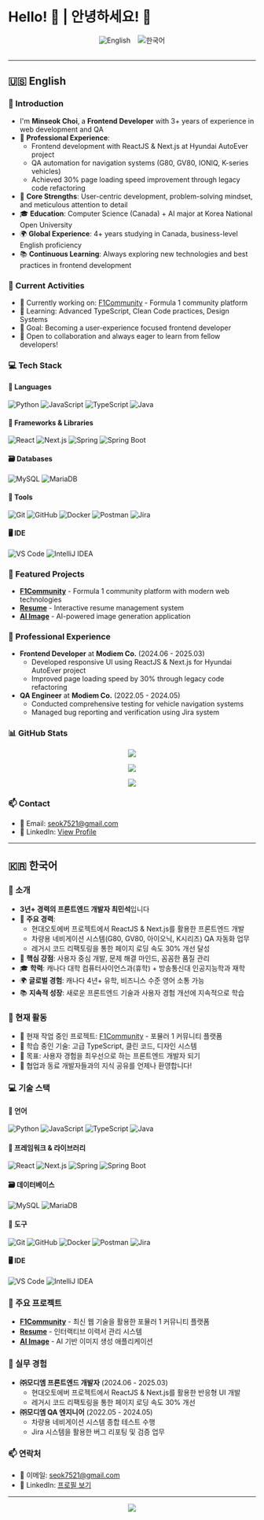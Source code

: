 # Hello! 👋 | 안녕하세요! 👋

<div align="center">
  <a href="#english" style="text-decoration: none;">
    <img src="https://img.shields.io/badge/English-4285F4?style=for-the-badge&logo=google-translate&logoColor=white" alt="English"/>
  </a>
  &nbsp;&nbsp;
  <a href="#한국어" style="text-decoration: none;">
    <img src="https://img.shields.io/badge/한국어-FF6B6B?style=for-the-badge&logo=google-translate&logoColor=white" alt="한국어"/>
  </a>
</div>

<br/>

---

<div id="english">

## 🇺🇸 English

### 🚀 Introduction
- I'm **Minseok Choi**, a **Frontend Developer** with 3+ years of experience in web development and QA
- 🎯 **Professional Experience**: 
  - Frontend development with ReactJS & Next.js at Hyundai AutoEver project
  - QA automation for navigation systems (G80, GV80, IONIQ, K-series vehicles)
  - Achieved 30% page loading speed improvement through legacy code refactoring
- 🌟 **Core Strengths**: User-centric development, problem-solving mindset, and meticulous attention to detail
- 🎓 **Education**: Computer Science (Canada) + AI major at Korea National Open University
- 🌍 **Global Experience**: 4+ years studying in Canada, business-level English proficiency
- 📚 **Continuous Learning**: Always exploring new technologies and best practices in frontend development

### 🌱 Current Activities
- 🔭 Currently working on: [F1Community](https://github.com/panda15963/F1Community) - Formula 1 community platform
- 🌱 Learning: Advanced TypeScript, Clean Code practices, Design Systems
- 🎯 Goal: Becoming a user-experience focused frontend developer
- 💬 Open to collaboration and always eager to learn from fellow developers!

### 💻 **Tech Stack**

#### **🧩 Languages**
![Python](https://img.shields.io/badge/Python-3776AB?style=for-the-badge&logo=python&logoColor=white)
![JavaScript](https://img.shields.io/badge/JavaScript-F7DF1E?style=for-the-badge&logo=javascript&logoColor=black)
![TypeScript](https://img.shields.io/badge/TypeScript-007ACC?style=for-the-badge&logo=typescript&logoColor=white)
![Java](https://img.shields.io/badge/Java-ED8B00?style=for-the-badge&logo=java&logoColor=white)

#### **🧰 Frameworks & Libraries**
![React](https://img.shields.io/badge/React-20232A?style=for-the-badge&logo=react&logoColor=61DAFB)
![Next.js](https://img.shields.io/badge/Next.js-000000?style=for-the-badge&logo=next.js&logoColor=white)
![Spring](https://img.shields.io/badge/Spring-6DB33F?style=for-the-badge&logo=spring&logoColor=white)
![Spring Boot](https://img.shields.io/badge/Spring%20Boot-6DB33F?style=for-the-badge&logo=spring-boot&logoColor=white)

#### **🗃️ Databases**
![MySQL](https://img.shields.io/badge/MySQL-00000F?style=for-the-badge&logo=mysql&logoColor=white)
![MariaDB](https://img.shields.io/badge/MariaDB-003545?style=for-the-badge&logo=mariadb&logoColor=white)

#### **🧪 Tools**
![Git](https://img.shields.io/badge/Git-E34F26?style=for-the-badge&logo=git&logoColor=white)
![GitHub](https://img.shields.io/badge/GitHub-100000?style=for-the-badge&logo=github&logoColor=white)
![Docker](https://img.shields.io/badge/Docker-2496ED?style=for-the-badge&logo=docker&logoColor=white)
![Postman](https://img.shields.io/badge/Postman-FF6C37?style=for-the-badge&logo=postman&logoColor=white)
![Jira](https://img.shields.io/badge/Jira-0052CC?style=for-the-badge&logo=jira&logoColor=white)

#### **🖥️ IDE**
![VS Code](https://img.shields.io/badge/VS%20Code-0078d4?style=for-the-badge&logo=visual-studio-code&logoColor=white)
![IntelliJ IDEA](https://img.shields.io/badge/IntelliJ%20IDEA-000000?style=for-the-badge&logo=intellij-idea&logoColor=white)

### 🚀 Featured Projects
- **[F1Community](https://github.com/panda15963/F1Community)** - Formula 1 community platform with modern web technologies
- **[Resume](https://github.com/panda15963/resume)** - Interactive resume management system
- **[AI Image](https://github.com/panda15963/aiimage)** - AI-powered image generation application

### 💼 Professional Experience
- **Frontend Developer** at **Modiem Co.** (2024.06 - 2025.03)
  - Developed responsive UI using ReactJS & Next.js for Hyundai AutoEver project
  - Improved page loading speed by 30% through legacy code refactoring
- **QA Engineer** at **Modiem Co.** (2022.05 - 2024.05)
  - Conducted comprehensive testing for vehicle navigation systems
  - Managed bug reporting and verification using Jira system

### 📊 GitHub Stats
<p align="center">
  <img src="https://github-readme-stats.vercel.app/api/top-langs/?username=panda15963&layout=compact&theme=radical" />
</p>

<p align="center">
  <img src="https://github-readme-stats.vercel.app/api?username=panda15963&show_icons=true&theme=radical" />
</p>

<p align="center">
  <img src="https://streak-stats.demolab.com/?user=panda15963&theme=radical" />
</p>

### 📫 Contact
- 📧 Email: seok7521@gmail.com
- 💼 LinkedIn: [View Profile](https://www.linkedin.com/in/minseok-choi-ba802924a/)

</div>

---

<div id="한국어">

## 🇰🇷 한국어

### 🚀 소개
- **3년+ 경력의 프론트엔드 개발자 최민석**입니다
- 🎯 **주요 경력**: 
  - 현대오토에버 프로젝트에서 ReactJS & Next.js를 활용한 프론트엔드 개발
  - 차량용 네비게이션 시스템(G80, GV80, 아이오닉, K시리즈) QA 자동화 업무
  - 레거시 코드 리팩토링을 통한 페이지 로딩 속도 30% 개선 달성
- 🌟 **핵심 강점**: 사용자 중심 개발, 문제 해결 마인드, 꼼꼼한 품질 관리
- 🎓 **학력**: 캐나다 대학 컴퓨터사이언스과(휴학) + 방송통신대 인공지능학과 재학
- 🌍 **글로벌 경험**: 캐나다 4년+ 유학, 비즈니스 수준 영어 소통 가능
- 📚 **지속적 성장**: 새로운 프론트엔드 기술과 사용자 경험 개선에 지속적으로 학습

### 🌱 현재 활동
- 🔭 현재 작업 중인 프로젝트: [F1Community](https://github.com/panda15963/F1Community) - 포뮬러 1 커뮤니티 플랫폼
- 🌱 학습 중인 기술: 고급 TypeScript, 클린 코드, 디자인 시스템
- 🎯 목표: 사용자 경험을 최우선으로 하는 프론트엔드 개발자 되기
- 💬 협업과 동료 개발자들과의 지식 공유를 언제나 환영합니다!

### 💻 **기술 스택**

#### **🧩 언어**
![Python](https://img.shields.io/badge/Python-3776AB?style=for-the-badge&logo=python&logoColor=white)
![JavaScript](https://img.shields.io/badge/JavaScript-F7DF1E?style=for-the-badge&logo=javascript&logoColor=black)
![TypeScript](https://img.shields.io/badge/TypeScript-007ACC?style=for-the-badge&logo=typescript&logoColor=white)
![Java](https://img.shields.io/badge/Java-ED8B00?style=for-the-badge&logo=java&logoColor=white)

#### **🧰 프레임워크 & 라이브러리**
![React](https://img.shields.io/badge/React-20232A?style=for-the-badge&logo=react&logoColor=61DAFB)
![Next.js](https://img.shields.io/badge/Next.js-000000?style=for-the-badge&logo=next.js&logoColor=white)
![Spring](https://img.shields.io/badge/Spring-6DB33F?style=for-the-badge&logo=spring&logoColor=white)
![Spring Boot](https://img.shields.io/badge/Spring%20Boot-6DB33F?style=for-the-badge&logo=spring-boot&logoColor=white)

#### **🗃️ 데이터베이스**
![MySQL](https://img.shields.io/badge/MySQL-00000F?style=for-the-badge&logo=mysql&logoColor=white)
![MariaDB](https://img.shields.io/badge/MariaDB-003545?style=for-the-badge&logo=mariadb&logoColor=white)

#### **🧪 도구**
![Git](https://img.shields.io/badge/Git-E34F26?style=for-the-badge&logo=git&logoColor=white)
![GitHub](https://img.shields.io/badge/GitHub-100000?style=for-the-badge&logo=github&logoColor=white)
![Docker](https://img.shields.io/badge/Docker-2496ED?style=for-the-badge&logo=docker&logoColor=white)
![Postman](https://img.shields.io/badge/Postman-FF6C37?style=for-the-badge&logo=postman&logoColor=white)
![Jira](https://img.shields.io/badge/Jira-0052CC?style=for-the-badge&logo=jira&logoColor=white)

#### **🖥️ IDE**
![VS Code](https://img.shields.io/badge/VS%20Code-0078d4?style=for-the-badge&logo=visual-studio-code&logoColor=white)
![IntelliJ IDEA](https://img.shields.io/badge/IntelliJ%20IDEA-000000?style=for-the-badge&logo=intellij-idea&logoColor=white)

### 🚀 주요 프로젝트
- **[F1Community](https://github.com/panda15963/F1Community)** - 최신 웹 기술을 활용한 포뮬러 1 커뮤니티 플랫폼
- **[Resume](https://github.com/panda15963/resume)** - 인터랙티브 이력서 관리 시스템
- **[AI Image](https://github.com/panda15963/aiimage)** - AI 기반 이미지 생성 애플리케이션

### 💼 실무 경험
- **㈜모디엠 프론트엔드 개발자** (2024.06 - 2025.03)
  - 현대오토에버 프로젝트에서 ReactJS & Next.js를 활용한 반응형 UI 개발
  - 레거시 코드 리팩토링을 통한 페이지 로딩 속도 30% 개선
- **㈜모디엠 QA 엔지니어** (2022.05 - 2024.05)
  - 차량용 네비게이션 시스템 종합 테스트 수행
  - Jira 시스템을 활용한 버그 리포팅 및 검증 업무

### 📫 연락처
- 📧 이메일: seok7521@gmail.com
- 💼 LinkedIn: [프로필 보기](https://www.linkedin.com/in/minseok-choi-ba802924a/)

</div>

---

<p align="center">
  <img src="https://komarev.com/ghpvc/?username=panda15963&color=blueviolet&style=flat-square&label=Profile+Views" />
</p>

<style>
html {
  scroll-behavior: smooth;
}

#english:target ~ #한국어 {
  display: none;
}

#한국어:target ~ #english {
  display: none;
}
</style>
